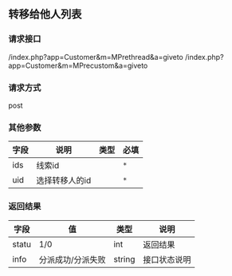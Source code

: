 ## 转移给他人列表
### **请求接口**
/index.php?app=Customer&m=MPrethread&a=giveto
/index.php?app=Customer&m=MPrecustom&a=giveto


### **请求方式**
post


### **其他参数**
|字段       |说明            |类型      |必填           |
| --------- |--------       |--------  |--------       |
|ids        |线索id         |          |`*`|
|uid        |选择转移人的id  |          |`*`|

### **返回结果**
|字段       |值                          |类型     |说明           |
| --------- |--------                    |--------|--------       |
|statu      |1/0                         |int     |返回结果         |
|info       |分派成功/分派失败     | string | 接口状态说明  |